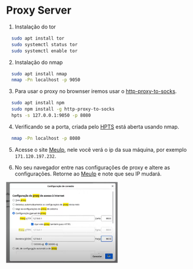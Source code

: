 # Proxy Server 

1. Instalação do tor 
```bash
  sudo apt install tor
  sudo systemctl status tor
  sudo systemctl enable tor
```

2. Instalação do nmap
```bash
  sudo apt install nmap
  nmap -Pn localhost -p 9050
```

3. Para usar o proxy no brownser iremos usar o [http-proxy-to-socks](https://github.com/oyyd/http-proxy-to-socks).
```bash
  sudo apt install npm
  sudo npm install -g http-proxy-to-socks
  hpts -s 127.0.0.1:9050 -p 8080
``` 

4. Verificando se a porta, criada pelo [HPTS](https://github.com/oyyd/http-proxy-to-socks) está aberta usando nmap.
```bash
  nmap -Pn localhost -p 8080
``` 

5. Acesse o site [MeuIp](https://meuip.com), nele você verá o ip da sua máquina, por exemplo <code>171.120.197.232</code>. 


6. No seu navegador entre nas configurações de proxy e altere as configurações. Retorne ao [MeuIp](https://meuip.com) e note que seu IP mudará. 

<img src="./demo.png" style="width: 60%; height: 60%">